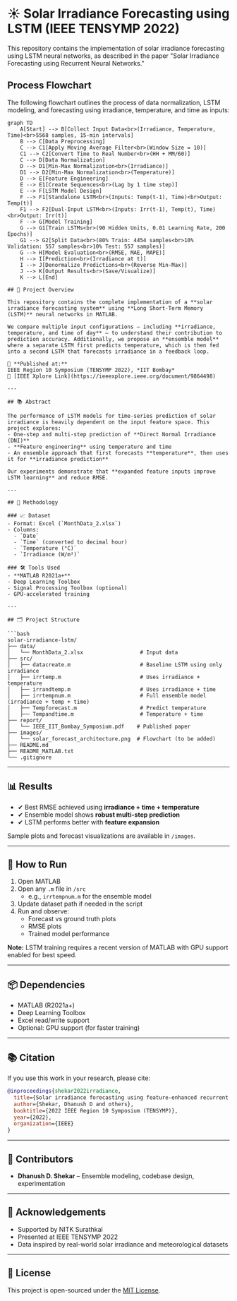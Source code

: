 # ☀️ Solar Irradiance Forecasting using LSTM (IEEE TENSYMP 2022)

This repository contains the implementation of solar irradiance forecasting using LSTM neural networks, as described in the paper "Solar Irradiance Forecasting using Recurrent Neural Networks."

## Process Flowchart

The following flowchart outlines the process of data normalization, LSTM modeling, and forecasting using irradiance, temperature, and time as inputs:

```mermaid
graph TD
    A[Start] --> B[Collect Input Data<br>(Irradiance, Temperature, Time)<br>5568 samples, 15-min intervals]
    B --> C[Data Preprocessing]
    C --> C1[Apply Moving Average Filter<br>(Window Size = 10)]
    C1 --> C2[Convert Time to Real Number<br>(HH + MM/60)]
    C --> D[Data Normalization]
    D --> D1[Min-Max Normalization<br>(Irradiance)]
    D1 --> D2[Min-Max Normalization<br>(Temperature)]
    D --> E[Feature Engineering]
    E --> E1[Create Sequences<br>(Lag by 1 time step)]
    E --> F[LSTM Model Design]
    F --> F1[Standalone LSTM<br>(Inputs: Temp(t-1), Time)<br>Output: Temp(t)]
    F1 --> F2[Dual-Input LSTM<br>(Inputs: Irr(t-1), Temp(t), Time)<br>Output: Irr(t)]
    F --> G[Model Training]
    G --> G1[Train LSTMs<br>(90 Hidden Units, 0.01 Learning Rate, 200 Epochs)]
    G1 --> G2[Split Data<br>(80% Train: 4454 samples<br>10% Validation: 557 samples<br>10% Test: 557 samples)]
    G --> H[Model Evaluation<br>(RMSE, MAE, MAPE)]
    H --> I[Prediction<br>(Irradiance at t)]
    I --> J[Denormalize Predictions<br>(Reverse Min-Max)]
    J --> K[Output Results<br>(Save/Visualize)]
    K --> L[End]

## 🧠 Project Overview

This repository contains the complete implementation of a **solar irradiance forecasting system** using **Long Short-Term Memory (LSTM)** neural networks in MATLAB.

We compare multiple input configurations — including **irradiance, temperature, and time of day** — to understand their contribution to prediction accuracy. Additionally, we propose an **ensemble model** where a separate LSTM first predicts temperature, which is then fed into a second LSTM that forecasts irradiance in a feedback loop.

📌 **Published at:**  
IEEE Region 10 Symposium (TENSYMP 2022), *IIT Bombay*  
🔗 [IEEE Xplore Link](https://ieeexplore.ieee.org/document/9864498)

---

## 📚 Abstract

The performance of LSTM models for time-series prediction of solar irradiance is heavily dependent on the input feature space. This project explores:
- One-step and multi-step prediction of **Direct Normal Irradiance (DNI)**
- **Feature engineering** using temperature and time
- An ensemble approach that first forecasts **temperature**, then uses it for **irradiance prediction**

Our experiments demonstrate that **expanded feature inputs improve LSTM learning** and reduce RMSE.

---

## 🔬 Methodology

### 📈 Dataset
- Format: Excel (`MonthData_2.xlsx`)
- Columns:
  - `Date`
  - `Time` (converted to decimal hour)
  - `Temperature (°C)`
  - `Irradiance (W/m²)`

### 🛠 Tools Used
- **MATLAB R2021a+**
- Deep Learning Toolbox
- Signal Processing Toolbox (optional)
- GPU-accelerated training

---

## 🗂️ Project Structure

```bash
solar-irradiance-lstm/
├── data/
│   └── MonthData_2.xlsx                  # Input data
├── src/
│   ├── datacreate.m                      # Baseline LSTM using only irradiance
│   ├── irrtemp.m                         # Uses irradiance + temperature
│   ├── irrandtemp.m                      # Uses irradiance + time
│   ├── irrtempnum.m                      # Full ensemble model (irradiance + temp + time)
│   ├── Tempforecast.m                    # Predict temperature
│   ├── Tempandtime.m                     # Temperature + time
├── report/
│   └── IEEE_IIT_Bombay_Symposium.pdf    # Published paper
├── images/
│   └── solar_forecast_architecture.png  # Flowchart (to be added)
├── README.md
├── README_MATLAB.txt
└── .gitignore
```

---

## 📊 Results

- ✔ Best RMSE achieved using **irradiance + time + temperature**
- ✔ Ensemble model shows **robust multi-step prediction**
- ✔ LSTM performs better with **feature expansion**

Sample plots and forecast visualizations are available in `/images`.

---

## 🚀 How to Run

1. Open MATLAB
2. Open any `.m` file in `/src`
   - e.g., `irrtempnum.m` for the ensemble model
3. Update dataset path if needed in the script
4. Run and observe:
   - Forecast vs ground truth plots
   - RMSE plots
   - Trained model performance

**Note:** LSTM training requires a recent version of MATLAB with GPU support enabled for best speed.

---

## 📦 Dependencies

- MATLAB (R2021a+)
- Deep Learning Toolbox
- Excel read/write support
- Optional: GPU support (for faster training)

---

## 📚 Citation

If you use this work in your research, please cite:

```bibtex
@inproceedings{shekar2022irradiance,
  title={Solar irradiance forecasting using feature-enhanced recurrent neural networks},
  author={Shekar, Dhanush D and others},
  booktitle={2022 IEEE Region 10 Symposium (TENSYMP)},
  year={2022},
  organization={IEEE}
}
```

---

## 👥 Contributors

- **Dhanush D. Shekar** – Ensemble modeling, codebase design, experimentation  

---

## 🙏 Acknowledgements

- Supported by NITK Surathkal  
- Presented at IEEE TENSYMP 2022  
- Data inspired by real-world solar irradiance and meteorological datasets

---

## 📝 License

This project is open-sourced under the [MIT License](LICENSE).
